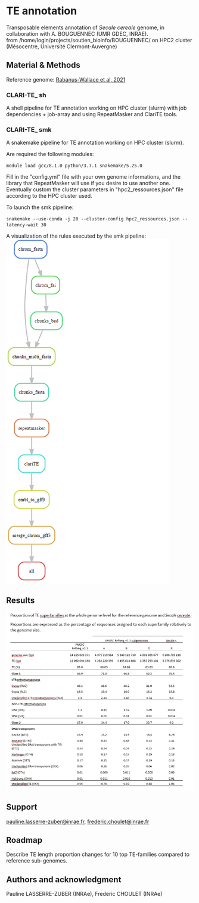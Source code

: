 # TE annotation

Transposable elements annotation of *Secale cereale* genome, in collaboration with A. BOUGUENNEC (UMR GDEC, INRAE).  
from /home/login/projects/soutien_bioinfo/BOUGUENNEC/ on HPC2 cluster (Mésocentre, Université Clermont-Auvergne)

## Material & Methods  

Reference genome: [Rabanus-Wallace et al, 2021](https://doi.org/10.1038/s41588-021-00807-0)  

### CLARI-TE_ sh

A shell pipeline for TE annotation working on HPC cluster (slurm) with job dependencies + job-array and using RepeatMasker and ClariTE tools.

### CLARI-TE_ smk

A snakemake pipeline for TE annotation working on HPC cluster (slurm).  

Are required the following modules:  
```console
module load gcc/8.1.0 python/3.7.1 snakemake/5.25.0  
```

Fill in the "config.yml" file with your own genome informations, and the library that RepeatMasker will use if you desire to use another one.  
Eventually custom the cluster parameters in "hpc2_ressources.json" file according to the HPC cluster used.  

To launch the smk pipeline: 
```console
snakemake --use-conda -j 20 --cluster-config hpc2_ressources.json --latency-wait 30
```

A visualization of the rules executed by the smk pipeline:
![rulegraph](CLARI-TE_smk/rulegraph.png)

## Results  

![Table](table.png)

## Support  

pauline.lasserre-zuber@inrae.fr, frederic.choulet@inrae.fr  

## Roadmap  

Describe TE length proportion changes for 10 top TE-families compared to reference sub-genomes.

## Authors and acknowledgment  

Pauline LASSERRE-ZUBER (INRAe), Frederic CHOULET (INRAe)  